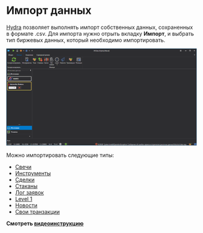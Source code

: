 # Импорт данных

[Hydra](../hydra.md) позволяет выполнять импорт собственных данных, сохраненных в формате .csv. Для импорта нужно отрыть вкладку **Импорт**, и выбрать тип биржевых данных, который необходимо импортировать.

![hydra import menu](../../images/hydra_import_menu.png)

Можно импортировать следующие типы: 

- [Свечи](importing/candles.md)
- [Инструменты](importing/instruments.md)
- [Сделки](importing/ticks.md)
- [Стаканы](importing/order_books.md)
- [Лог заявок](importing/order_log.md)
- [Level 1](importing/level_1.md)
- [Новости](importing/news.md)
- [Свои транзакции](importing/transactions.md)

**Смотреть [видеоинструкцию](videos/import_task.md)**
